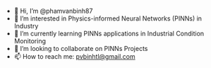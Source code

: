 - 👋 Hi, I’m @phamvanbinh87
- 👀 I’m interested in Physics-informed Neural Networks (PINNs) in Industry 
- 🌱 I’m currently learning PINNs applications in Industrial Condition Monitoring  
- 💞️ I’m looking to collaborate on PINNs Projects
- 📫 How to reach me: pvbinhtl@gmail.com 

<!---
phamvanbinh87/phamvanbinh87 is a ✨ special ✨ repository because its `README.md` (this file) appears on your GitHub profile.
You can click the Preview link to take a look at your changes.
--->
